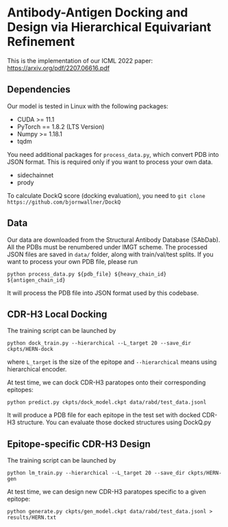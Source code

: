 # Antibody-Antigen Docking and Design via Hierarchical Equivariant Refinement

This is the implementation of our ICML 2022 paper: https://arxiv.org/pdf/2207.06616.pdf

## Dependencies
Our model is tested in Linux with the following packages:
* CUDA >= 11.1
* PyTorch == 1.8.2 (LTS Version)
* Numpy >= 1.18.1
* tqdm

You need additional packages for `process_data.py`, which convert PDB into JSON format. This is required only if you want to process your own data.
* sidechainnet
* prody

To calculate DockQ score (docking evaluation), you need to `git clone https://github.com/bjornwallner/DockQ`

## Data
Our data are downloaded from the Structural Antibody Database (SAbDab). All the PDBs must be renumbered under IMGT scheme. 
The processed JSON files are saved in `data/` folder, along with train/val/test splits.
If you want to process your own PDB file, please run
```
python process_data.py ${pdb_file} ${heavy_chain_id} ${antigen_chain_id}
```
It will process the PDB file into JSON format used by this codebase.

## CDR-H3 Local Docking
The training script can be launched by
```
python dock_train.py --hierarchical --L_target 20 --save_dir ckpts/HERN-dock
```
where `L_target` is the size of the epitope and `--hierarchical` means using hierarchical encoder.

At test time, we can dock CDR-H3 paratopes onto their corresponding epitopes:
```
python predict.py ckpts/dock_model.ckpt data/rabd/test_data.jsonl
```
It will produce a PDB file for each epitope in the test set with docked CDR-H3 structure. You can evaluate those docked structures using DockQ.py

## Epitope-specific CDR-H3 Design
The training script can be launched by
```
python lm_train.py --hierarchical --L_target 20 --save_dir ckpts/HERN-gen
```

At test time, we can design new CDR-H3 paratopes specific to a given epitope:
```
python generate.py ckpts/gen_model.ckpt data/rabd/test_data.jsonl > results/HERN.txt
```
